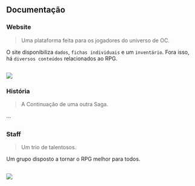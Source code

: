 
<h2>Documentação</h2>

<h3>Website</h3>

> Uma plataforma feita para os jogadores do universo de OC.

O site disponibiliza ``dados``, ``fichas individuais`` e um ``inventário``. Fora isso, há ``diversos conteúdos`` relacionados ao RPG. 

##

<img src="https://cdn.discordapp.com/attachments/925439012397809694/993289742609301634/Layout_PC.png" />


<h3>História</h3>

> A Continuação de uma outra Saga.

...

##
   
<h3>Staff</h3>

> Um trio de talentosos.
  
Um grupo disposto a tornar o RPG melhor para todos.

##

<img src="https://cdn.discordapp.com/attachments/925439012397809694/993244944607219752/Staff_Equipe.png" />

